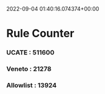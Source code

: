 2022-09-04 01:40:16.074374+00:00
# Rule Counter 
 ### UCATE : 511600

 ### Veneto : 21278

 ### Allowlist : 13924